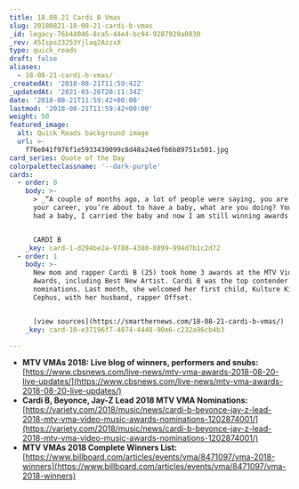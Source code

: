 ```yaml
---
title: 18.08.21 Cardi B Vmas
slug: 20180821-18-08-21-cardi-b-vmas
_id: legacy-76b44046-8ca5-44e4-bc94-9287929a0830
_rev: 45Isps23253Yjlaq2AzzxX
type: quick_reads
draft: false
aliases:
  - 18-08-21-cardi-b-vmas/
_createdAt: '2018-08-21T11:59:42Z'
_updatedAt: '2021-03-26T20:11:34Z'
date: '2018-08-21T11:59:42+00:00'
lastmod: '2018-08-21T11:59:42+00:00'
weight: 50
featured_image:
  alt: Quick Reads background image
  url: >-
    f76e041f976f1e5933439099c8d48a24e6fb6b89751x501.jpg
card_series: Quote of the Day
colorpaletteclassname: '--dark-purple'
cards:
  - order: 0
    body: >-
      > _“A couple of months ago, a lot of people were saying, you are gambling
      your career, you’re about to have a baby, what are you doing? You know I
      had a baby, I carried the baby and now I am still winning awards!”_


      CARDI B
    _key: card-1-d294be2a-9788-4380-8899-994d7b1c2d72
  - order: 1
    body: >-
      New mom and rapper Cardi B (25) took home 3 awards at the MTV Video Music
      Awards, including Best New Artist. Cardi B was the top contender with 10
      nominations. Last month, she welcomed her first child, Kulture Kiari
      Cephus, with her husband, rapper Offset.


      [view sources](https://smarthernews.com/18-08-21-cardi-b-vmas/)
    _key: card-10-e37196f7-4874-4448-90e6-c232a96cb4b3

---
```

* **MTV VMAs 2018: Live blog of winners, performers and snubs:** [https://www.cbsnews.com/live-news/mtv-vma-awards-2018-08-20-live-updates/](https://www.cbsnews.com/live-news/mtv-vma-awards-2018-08-20-live-updates/)
* **Cardi B, Beyonce, Jay-Z Lead 2018 MTV VMA Nominations:** [https://variety.com/2018/music/news/cardi-b-beyonce-jay-z-lead-2018-mtv-vma-video-music-awards-nominations-1202874001/](https://variety.com/2018/music/news/cardi-b-beyonce-jay-z-lead-2018-mtv-vma-video-music-awards-nominations-1202874001/)
* **MTV VMAs 2018 Complete Winners List:** [https://www.billboard.com/articles/events/vma/8471097/vma-2018-winners](https://www.billboard.com/articles/events/vma/8471097/vma-2018-winners)